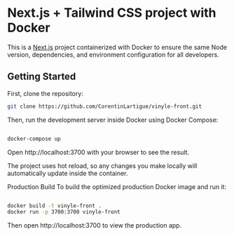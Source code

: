 # Next.js + Tailwind CSS project with Docker

This is a [Next.js](https://nextjs.org) project containerized with Docker to ensure the same Node version, dependencies, and environment configuration for all developers.

## Getting Started

First, clone the repository:

```bash
git clone https://github.com/CorentinLartigue/vinyle-front.git
```

Then, run the development server inside Docker using Docker Compose:

```bash

docker-compose up

```
Open http://localhost:3700 with your browser to see the result.

The project uses hot reload, so any changes you make locally will automatically update inside the container.

Production Build
To build the optimized production Docker image and run it:

```bash 

docker build -t vinyle-front .
docker run -p 3700:3700 vinyle-front

```

Then open http://localhost:3700 to view the production app.

